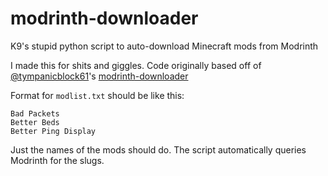 # modrinth-downloader
K9's stupid python script to auto-download Minecraft mods from Modrinth

I made this for shits and giggles. Code originally based off of [@tympanicblock61](https://github.com/tympanicblock61/)'s [modrinth-downloader](https://github.com/tympanicblock61/modrinth-downloader)

Format for `modlist.txt` should be like this:

```
Bad Packets
Better Beds
Better Ping Display
```

Just the names of the mods should do. The script automatically queries Modrinth for the slugs.
